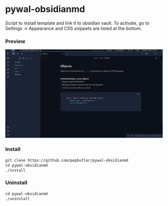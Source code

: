# pywal-obsidianmd

Script to install template and link it to obsidian vault. To activate, go to
Settings -> Appearance and CSS snippets are listed at the bottom.

### Preview

![preview](preview.png)

### Install

```
git clone https://github.com/pepbutler/pywal-obsidianmd
cd pywal-obsidianmd
./install
```

### Uninstall

```
cd pywal-obsidianmd
./uninstall
```
